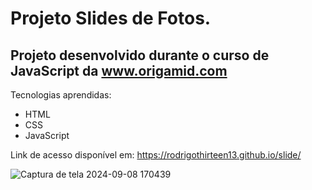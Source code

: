 # Projeto Slides de Fotos.

## Projeto desenvolvido durante o curso de JavaScript da www.origamid.com

Tecnologias aprendidas:
- HTML
- CSS
- JavaScript

Link de acesso disponível em: https://rodrigothirteen13.github.io/slide/

![Captura de tela 2024-09-08 170439](https://github.com/user-attachments/assets/342f34bd-1ae2-48ca-9ae9-b40ae33b6a80)
